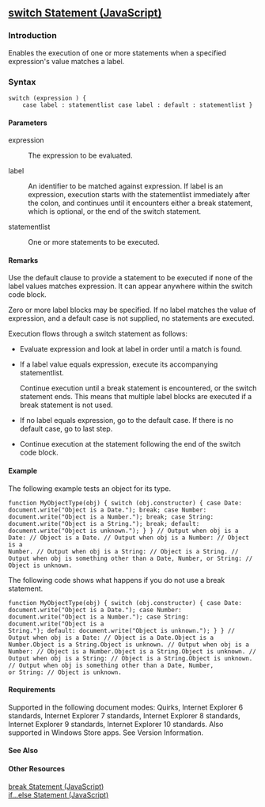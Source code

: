 ## [switch Statement (JavaScript)](switch-Statement.html)

### Introduction 

 Enables the execution of one or more statements when a specified expression's value matches a label.

### Syntax 

```
switch (expression ) { 
	case label : statementlist case label : default : statementlist }
```

#### Parameters 

<div id="sectionSection0" class="section" name="collapseableSection" style="" expanded="true">
  <dl class="authored">
    <dt>
      <span class="parameter" sdata="paramReference" xmlns:util="util">expression</span>
    </dt>
    <dd>
      <p xmlns:util="util">
        The expression to be evaluated.
      </p>
    </dd>
    <dt>
      <span class="parameter" sdata="paramReference" xmlns:util="util">label</span>
    </dt>
    <dd>
      <p xmlns:util="util">
        An identifier to be matched against <span class="parameter" sdata="paramReference">expression</span>. If <span class="parameter" sdata="paramReference">label</span> is an <span class=
        "parameter" sdata="paramReference">expression</span>, execution starts with the <span class="parameter" sdata="paramReference">statementlist</span> immediately after the colon, and continues
        until it encounters either a <span sdata="langKeyword" value="break"><span class="keyword">break</span></span> statement, which is optional, or the end of the <span sdata="langKeyword" value=
        "switch"><span class="keyword">switch</span></span> statement.
      </p>
    </dd>
    <dt>
      <span class="parameter" sdata="paramReference" xmlns:util="util">statementlist</span>
    </dt>
    <dd>
      <p xmlns:util="util">
        One or more statements to be executed.
      </p>
    </dd>
  </dl>
</div>

#### Remarks 

<div id="languageReferenceRemarksSection" class="section" name="collapseableSection" style="">
  <p xmlns:util="util">
    Use the <span sdata="langKeyword" value="default"><span class="keyword">default</span></span> clause to provide a statement to be executed if none of the label values matches <span class=
    "parameter" sdata="paramReference">expression</span>. It can appear anywhere within the <span sdata="langKeyword" value="switch"><span class="keyword">switch</span></span> code block.
  </p>
  <p xmlns:util="util">
    Zero or more <span class="parameter" sdata="paramReference">label</span> blocks may be specified. If no <span class="parameter" sdata="paramReference">label</span> matches the value of
    <span class="parameter" sdata="paramReference">expression</span>, and a <span sdata="langKeyword" value="default"><span class="keyword">default</span></span> case is not supplied, no statements
    are executed.
  </p>
  <p xmlns:util="util">
    Execution flows through a <span sdata="langKeyword" value="switch"><span class="keyword">switch</span></span> statement as follows:
  </p>
  <ul xmlns:util="util">
    <li>
      <p>
        Evaluate <span class="parameter" sdata="paramReference">expression</span> and look at <span class="parameter" sdata="paramReference">label</span> in order until a match is found.
      </p>
    </li>
    <li>
      <p>
        If a <span class="parameter" sdata="paramReference">label</span> value equals <span class="parameter" sdata="paramReference">expression</span>, execute its accompanying <span class=
        "parameter" sdata="paramReference">statementlist</span>.
      </p>
      <p>
        Continue execution until a <span sdata="langKeyword" value="break"><span class="keyword">break</span></span> statement is encountered, or the <span sdata="langKeyword" value=
        "switch"><span class="keyword">switch</span></span> statement ends. This means that multiple <span class="parameter" sdata="paramReference">label</span> blocks are executed if a <span sdata=
        "langKeyword" value="break"><span class="keyword">break</span></span> statement is not used.
      </p>
    </li>
    <li>
      <p>
        If no <span class="parameter" sdata="paramReference">label</span> equals <span class="parameter" sdata="paramReference">expression</span>, go to the <span sdata="langKeyword" value=
        "default"><span class="keyword">default</span></span> case. If there is no <span sdata="langKeyword" value="default"><span class="keyword">default</span></span> case, go to last step.
      </p>
    </li>
    <li>
      <p>
        Continue execution at the statement following the end of the <span sdata="langKeyword" value="switch"><span class="keyword">switch</span></span> code block.
      </p>
    </li>
  </ul>
</div>

#### Example 

<p xmlns:util="util">
  The following example tests an object for its type.
</p>

```
function MyObjectType(obj) { switch (obj.constructor) { case Date: document.write("Object is a Date."); break; case Number: document.write("Object is a Number."); break; case String:
document.write("Object is a String."); break; default: document.write("Object is unknown."); } } // Output when obj is a Date: // Object is a Date. // Output when obj is a Number: // Object is a
Number. // Output when obj is a String: // Object is a String. // Output when obj is something other than a Date, Number, or String: // Object is unknown.
```

<p xmlns:util="util">
  The following code shows what happens if you do not use a <span sdata="langKeyword" value="break"><span class="keyword">break</span></span> statement.
</p>

```
function MyObjectType(obj) { switch (obj.constructor) { case Date: document.write("Object is a Date."); case Number: document.write("Object is a Number."); case String: document.write("Object is a
String."); default: document.write("Object is unknown."); } } // Output when obj is a Date: // Object is a Date.Object is a Number.Object is a String.Object is unknown. // Output when obj is a
Number: // Object is a Number.Object is a String.Object is unknown. // Output when obj is a String: // Object is a String.Object is unknown. // Output when obj is something other than a Date, Number,
or String: // Object is unknown.
```

#### Requirements 

<div id="requirementsTitleSection" class="section" name="collapseableSection" style="">
  <p xmlns:util="util"></p>
  <p>
    Supported in the following document modes: Quirks, Internet Explorer 6 standards, Internet Explorer 7 standards, Internet Explorer 8 standards, Internet Explorer 9 standards, Internet Explorer 10
    standards. Also supported in Windows Store apps. See Version Information.
  </p>
</div>

#### See Also 

<div id="seeAlsoSection" class="section" name="collapseableSection" style="">
  <h4 class="subHeading">
    Other Resources
  </h4>
  <div class="seeAlsoStyle">
    <span sdata="link" xmlns:util="util"><a href="5be0f2a8-5fe7-4a6c-89af-ca20a925ce87.htm">break Statement (JavaScript)</a></span>
  </div>
  <div class="seeAlsoStyle">
    <span sdata="link" xmlns:util="util"><a href="dfbe86e8-9c1e-4ef5-bb9c-7d1db7ce2506.htm">if...else Statement (JavaScript)</a></span>
  </div>
</div>

